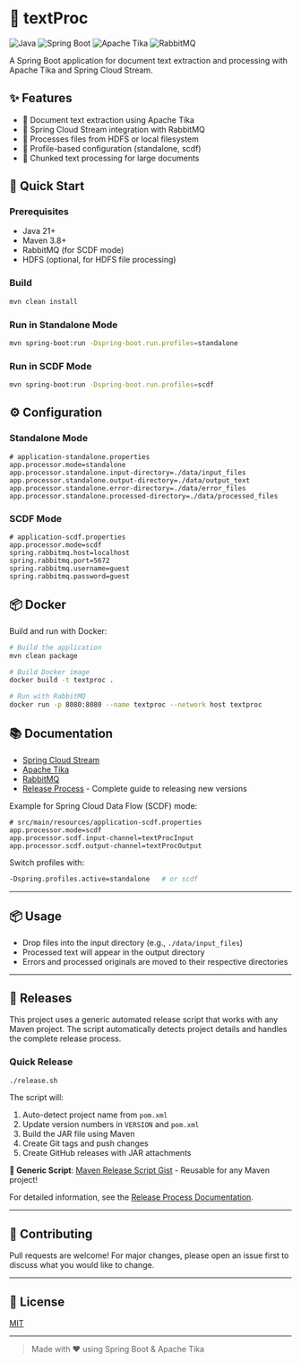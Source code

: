 # 📝 textProc

![Java](https://img.shields.io/badge/Java-21-blue?logo=java)
![Spring Boot](https://img.shields.io/badge/Spring_Boot-3.4.5-brightgreen?logo=springboot)
![Apache Tika](https://img.shields.io/badge/Apache_Tika-2.9.2-yellow?logo=apache)
![RabbitMQ](https://img.shields.io/badge/RabbitMQ-3.12.0-orange?logo=rabbitmq)

A Spring Boot application for document text extraction and processing with Apache Tika and Spring Cloud Stream.

## ✨ Features

- 📄 Document text extraction using Apache Tika
- 🔄 Spring Cloud Stream integration with RabbitMQ
- 📂 Processes files from HDFS or local filesystem
- 🚀 Profile-based configuration (standalone, scdf)
- 📝 Chunked text processing for large documents

## 🚀 Quick Start

### Prerequisites
- Java 21+
- Maven 3.8+
- RabbitMQ (for SCDF mode)
- HDFS (optional, for HDFS file processing)

### Build
```sh
mvn clean install
```

### Run in Standalone Mode
```sh
mvn spring-boot:run -Dspring-boot.run.profiles=standalone
```

### Run in SCDF Mode
```sh
mvn spring-boot:run -Dspring-boot.run.profiles=scdf
```

## ⚙️ Configuration

### Standalone Mode
```properties
# application-standalone.properties
app.processor.mode=standalone
app.processor.standalone.input-directory=./data/input_files
app.processor.standalone.output-directory=./data/output_text
app.processor.standalone.error-directory=./data/error_files
app.processor.standalone.processed-directory=./data/processed_files
```

### SCDF Mode
```properties
# application-scdf.properties
app.processor.mode=scdf
spring.rabbitmq.host=localhost
spring.rabbitmq.port=5672
spring.rabbitmq.username=guest
spring.rabbitmq.password=guest
```

## 📦 Docker

Build and run with Docker:

```sh
# Build the application
mvn clean package

# Build Docker image
docker build -t textproc .

# Run with RabbitMQ
docker run -p 8080:8080 --name textproc --network host textproc
```

## 📚 Documentation

- [Spring Cloud Stream](https://spring.io/projects/spring-cloud-stream)
- [Apache Tika](https://tika.apache.org/)
- [RabbitMQ](https://www.rabbitmq.com/)
- [Release Process](docs/release-process.md) - Complete guide to releasing new versions

Example for Spring Cloud Data Flow (SCDF) mode:

```properties
# src/main/resources/application-scdf.properties
app.processor.mode=scdf
app.processor.scdf.input-channel=textProcInput
app.processor.scdf.output-channel=textProcOutput
```

Switch profiles with:
```sh
-Dspring.profiles.active=standalone   # or scdf
```

---

## 📦 Usage
- Drop files into the input directory (e.g., `./data/input_files`)
- Processed text will appear in the output directory
- Errors and processed originals are moved to their respective directories

---

## 🚀 Releases

This project uses a generic automated release script that works with any Maven project. The script automatically detects project details and handles the complete release process.

### Quick Release
```bash
./release.sh
```

The script will:
1. Auto-detect project name from `pom.xml`
2. Update version numbers in `VERSION` and `pom.xml`
3. Build the JAR file using Maven
4. Create Git tags and push changes
5. Create GitHub releases with JAR attachments

**🔗 Generic Script**: [Maven Release Script Gist](https://gist.github.com/dbbaskette/e3c3b0c7ff90c715c6b11ca1e45bb3a6) - Reusable for any Maven project!

For detailed information, see the [Release Process Documentation](docs/release-process.md).

---

## 🤝 Contributing
Pull requests are welcome! For major changes, please open an issue first to discuss what you would like to change.

---

## 📝 License
[MIT](LICENSE)

---

> Made with ❤️ using Spring Boot & Apache Tika
